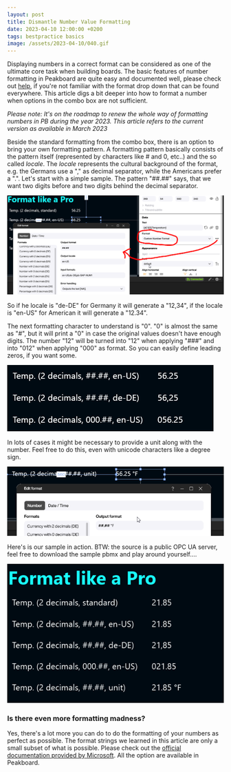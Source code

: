 ```yaml
---
layout: post
title: Dismantle Number Value Formatting
date: 2023-04-10 12:00:00 +0200
tags: bestpractice basics
image: /assets/2023-04-10/040.gif
---
```

Displaying numbers in a correct format can be considered as one of the ultimate core task when building boards. The basic features of number formatting in Peakboard are quite easy and documented well, please check out [help](https://help.peakboard.com/misc/en-formating-values.html), if you're not familiar with the format drop down that can be found everywhere.
This article digs a bit deeper into how to format a number when options in the combo box are not sufficient.

*Please note: It's on the roadmap to renew the whole way of formatting numbers in PB during the year 2023. This article refers to the current version as available in March 2023*

Beside the standard formatting from the combo box, there is an option to bring your own formatting pattern. A formatting pattern basically consists of the pattern itself (represented by characters like # and 0, etc..) and the so called _locale_. The _locale_ represents the cultural background of the format, e.g. the Germans use a "," as decimal separator, while the Americans prefer a ".".
Let's start with a simple sample. The pattern "##.##" says, that we want two digits before and two digits behind the decimal separator.

![image](/assets/2023-04-10/010.png)

So if he locale is "de-DE" for Germany it will generate a "12,34", if the locale is "en-US" for American it will generate a "12.34".

The next formatting character to understand is "0". "0" is almost the same as "#", but it will print a "0" in case the original values doesn't have enough digits. The number "12" will be turned into "12" when applying "###" and into "012" when applying "000" as format. So you can easily define leading zeros, if you want some.

![image](/assets/2023-04-10/020.png)

In lots of cases it might be necessary to provide a unit along with the number. Feel free to do this, even with unicode characters like a degree sign.

![image](/assets/2023-04-10/030.png)

Here's is our sample in action. BTW: the source is a public OPC UA server, feel free to download the sample pbmx and play around yourself....

![image](/assets/2023-04-10/040.gif)

### Is there even more formatting madness?

Yes, there's a lot more you can do to do the formatting of your numbers as perfect as possible.
The format strings we learned in this article are only a small subset of what is possible. Please check out the [official documentation provided by Microsoft](https://learn.microsoft.com/en-us/dotnet/standard/base-types/custom-numeric-format-strings). All the option are available in Peakboard.






